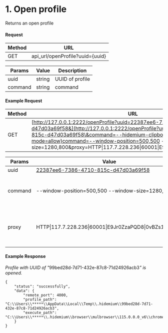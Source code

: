 # 1. Open profile

Returns an open profile

#### **Request** <a href="#request" id="request"></a>

| Method | URL                              |
| ------ | -------------------------------- |
| GET    | api\_url/openProfile?uuid={uuid} |

| Params  | Value  | Description     |
| ------- | ------ | --------------- |
| uuid    | string | UUID of profile |
| command | string | command         |

#### **Example Request**  <a href="#example-request-hidemium-v4" id="example-request-hidemium-v4"></a>

| Method | URL                                                                                                                                                                                                                                                                                                                        |
| ------ | -------------------------------------------------------------------------------------------------------------------------------------------------------------------------------------------------------------------------------------------------------------------------------------------------------------------------- |
| GET    | [http://127.0.0.1:2222/openProfile?uuid=22387ee6-7386-4710-815c-d47d03a69f58&](http://127.0.0.1:2222/openProfile?uuid=22387ee6-7386-4710-815c-d47d03a69f58\&command=--hidemium-clipboard-mode=allow)command=--window-position=500,500 --window-size=1280,800\&proxy=HTTP\|117.7.228.236\|60001\|E9Jr0ZzaPQD8\|0vBZs1uroVnm |



| Params  | Value                                                                                                                                                        | Description                                                      |
| ------- | ------------------------------------------------------------------------------------------------------------------------------------------------------------ | ---------------------------------------------------------------- |
| uuid    | [22387ee6-7386-4710-815c-d47d03a69f58](http://127.0.0.1:2222/openProfile?uuid=22387ee6-7386-4710-815c-d47d03a69f58\&command=--hidemium-clipboard-mode=allow) |                                                                  |
| command | --window-position=500,500 --window-size=1280,800                                                                                                             | You can replace with another cmd                                 |
| proxy   | HTTP\|117.7.228.236\|60001\|E9Jr0ZzaPQD8\|0vBZs1uroVnm                                                                                                       | After running, the proxy you used will be added to that profile. |

#### **Example Response** <a href="#example-response" id="example-response"></a>

_Profile with UUID of "_&#x39;9bed28d-7d71-432e-87c8-71d24926acb&#x33;_" is opened._

```
{
    "status": "successfully",
    "data": {
        "remote_port": 4000,
        "profile_path": "C:\\Users\\*****\\AppData\\Local\\Temp\\.hidemium\\99bed28d-7d71-432e-87c8-71d24926acb3",
        "execute_path": "C:\\Users\\*****\\.hidemium\\browser\\mulbrowser\\115.0.0.0_v6\\chrome.exe"
    }
}
```
